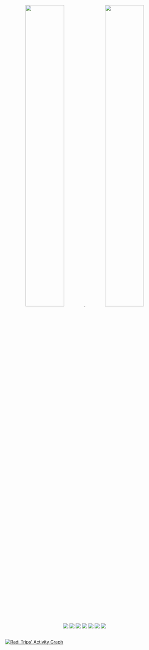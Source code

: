 <p align="center">
  <a href="https://paceprogrammer.com/">
  <img width="49.5%" src="https://github-readme-stats.vercel.app/api?username=RadiRS&show_icons=true&theme=dark&hide_border=true&icon_color=f2d0a4" />
  <img width="49.5%" src="https://github-readme-streak-stats.herokuapp.com?user=RadiRS&theme=dark&hide_border=true&ring=F2D0A4&fire=F2D0A4&currStreakLabel=F2D0A4" />
  </a>
</p>

<br/>

<div align="center">
  <img src="https://img.shields.io/badge/-Javascript-000?style=for-the-badge&logo=javascript&color=151515&logoColor=000&labelColor=f2d0a4">
  <img src="https://img.shields.io/badge/-Typescript-000?style=for-the-badge&logo=typescript&color=151515&logoColor=000&labelColor=f2d0a4">
  <img src="https://img.shields.io/badge/-Dart-000?style=for-the-badge&logo=dart&color=151515&logoColor=000&labelColor=f2d0a4">
  <img src="https://img.shields.io/badge/-React-000?style=for-the-badge&logo=react&color=151515&logoColor=000&labelColor=f2d0a4">
  <img src="https://img.shields.io/badge/-ReactNative-000?style=for-the-badge&logo=react&color=151515&logoColor=000&labelColor=f2d0a4">
  <img src="https://img.shields.io/badge/-Next.js-000?style=for-the-badge&logo=next.js&color=151515&logoColor=000&labelColor=f2d0a4">
  <img src="https://img.shields.io/badge/-Flutter-000?style=for-the-badge&logo=flutter&color=151515&logoColor=000&labelColor=f2d0a4">
</div>


<br/>

[![Radi Trips' Activity Graph](https://activity-graph.herokuapp.com/graph?username=RadiRS&hide_border=true&bg_color=151515&color=fff&line=f2d0a4&point=f2d0a4)](https://paceprogrammer.com)
